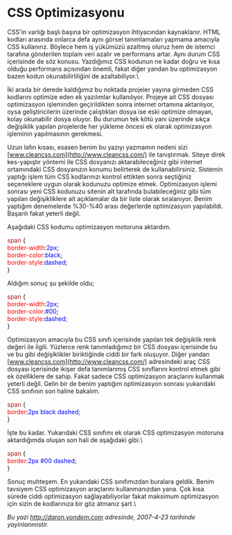 # CSS Optimizasyonu
CSS'in varlığı başlı başına bir optimizasyon ihtiyacından kaynaklanır.
HTML kodları arasında onlarca defa aynı görsel tanımlamaları yapmama
amacıyla CSS kullanırız. Böylece hem iş yükümüzü azaltmış oluruz hem de
istemci tarafına gönderilen toplam veri azalır ve performans artar. Aynı
durum CSS içerisinde de söz konusu. Yazdığımız CSS kodunun ne kadar
doğru ve kısa olduğu performans açısından önemli, fakat diğer yandan bu
optimizasyon bazen kodun okunabilirliliğini de azaltabiliyor.\

İki arada bir derede kaldığımız bu noktada projeler yayına girmeden CSS
kodlarını optimize eden ek yazılımlar kullanılıyor. Projeye ait CSS
dosyası optimizasyon işleminden geçirildikten sonra internet ortamına
aktarılıyor, oysa geliştiricilerin üzerinde çalıştıkları dosya ise eski
optimize olmayan, kolay okunabilir dosya oluyor. Bu durumun tek kötü
yanı üzerinde sıkça değişiklik yapılan projelerde her yükleme öncesi ek
olarak optimizasyon işleminin yapılmasının gerekmesi.

Uzun lafın kısası, esasen benim bu yazıyı yazmamın nedeni sizi
[www.cleancss.com](http://www.cleancss.com/) ile tanıştırmak. Siteye
direk kes-yapıştır yöntemi ile CSS dosyanızı aktarabileceğiniz gibi
internet ortamındaki CSS dosyanızın konumu belirterek de
kullanabilirsiniz. Sistemin yaptığı işlem tüm CSS kodlarınızı kontrol
ettikten sonra seçtiğiniz seçeneklere uygun olarak kodunuzu optimize
etmek. Optimizasyon işlemi sonrası yeni CSS kodunuzu sitenin alt
tarafında bulabileceğiniz gibi tüm yapılan değişikliklere ait
açıklamalar da bir liste olarak sıralanıyor. Benim yaptığım denemelerde
%30-%40 arası değerlerde optimizasyon yapılabildi. Başarılı fakat
yeterli değil.

Aşağıdaki CSS kodumu optimizasyon motoruna aktardım.

<span style="color: rgb(163, 21, 21);"> span</span><span> {</span>\
 <span style="color: red;"> border-width</span><span>:<span
style="color: blue;">2px</span>;</span>\
 <span style="color: red;"> border-color</span><span>:<span
style="color: blue;">black</span>;</span>\
 <span style="color: red;"> border-style</span><span>:<span
style="color: blue;">dashed</span>;</span>\
 <span> }</span>

Aldığım sonuç şu şekilde oldu;

<span style="color: rgb(163, 21, 21);"> span</span><span> {</span>\
 <span style="color: red;"> border-width</span><span>:<span
style="color: blue;">2px</span>;</span>\
 <span style="color: red;"> border-color</span><span>:<span
style="color: blue;">\#00</span>;</span>\
 <span style="color: red;"> border-style</span><span>:<span
style="color: blue;">dashed</span>;</span>\
 <span> }</span>

Optimizasyon amacıyla bu CSS sınıfı içerisinde yapılan tek değişiklik
renk değeri ile ilgili. Yüzlerce renk tanımladığımız bir CSS dosyası
içerisinde bu ve bu gibi değişiklikler biriktiğinde ciddi bir fark
oluşuyor. Diğer yandan [www.cleancss.com](http://www.cleancss.com/)
adresindeki araç CSS dosyası içerisinde ikişer defa tanımlanmış CSS
sınıflarını kontrol etmek gibi ek özelliklere de sahip. Fakat sadece CSS
optimizasyon araçlarını kullanmak yeterli değil. Gelin bir de benim
yaptığım optimizasyon sonrası yukarıdaki CSS sınıfının son haline
bakalım.

<span style="color: rgb(163, 21, 21);"> span</span><span> {</span>\
 <span style="color: red;"> border</span><span>:<span
style="color: blue;">2px black dashed</span>;</span>\
 <span> }</span>

İşte bu kadar. Yukarıdaki CSS sınıfımı ek olarak CSS optimizasyon
motoruna aktardığımda oluşan son hali de aşağıdaki gibi.\

<span style="color: rgb(163, 21, 21);"> span</span><span> {</span>\
 <span style="color: red;"> border</span><span>:<span
style="color: blue;">2px \#00 dashed</span>;</span>\
 <span> }</span>

Sonuç muhteşem. En yukarıdaki CSS sınıfımızdan buralara geldik. Benim
tavsiyem CSS optimizasyon araçlarını kullanmanızdan yana. Çok kısa
sürede ciddi optimizasyon sağlayabiliyorlar fakat maksimum optimizasyon
için sizin de kodlarınıza bir göz atmanız şart.\



*Bu yazi http://daron.yondem.com adresinde, 2007-4-23 tarihinde yayinlanmistir.*

